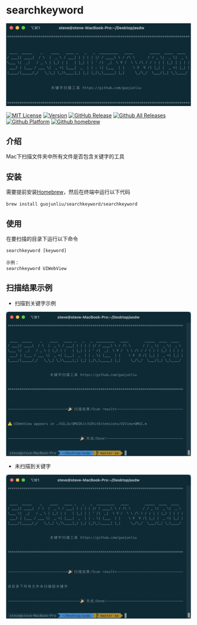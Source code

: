 # searchkeyword

![Alt text](Image/1.png)

[![MIT License](https://img.shields.io/badge/license-MIT-brightgreen)](https://github.com/guojunliu/homebrew-searchkeyword/blob/master/LICENSE)
[![Version](https://img.shields.io/badge/version-v1.0.0-blue)](https://github.com/guojunliu/homebrew-searchkeyword)
[![GitHub Release](https://img.shields.io/badge/release-v1.0.0-orange)](https://github.com/guojunliu/homebrew-searchkeyword)
[![Github All Releases](https://img.shields.io/badge/downloads-37KB-yellowgreen)](https://github.com/guojunliu/homebrew-searchkeyword/raw/master/product/1.0.0/searchkeyword_1.0.0.tar.gz)
[![Github Platform](https://img.shields.io/badge/platform-Linux-red)](https://github.com/guojunliu/homebrew-searchkeyword)
[![Github homebrew](https://img.shields.io/badge/homebrew-v1.0.0-green)](https://github.com/guojunliu/homebrew-searchkeyword)



## 介绍

Mac下扫描文件夹中所有文件是否包含关键字的工具

## 安装

需要提前安装[Homebrew](https://brew.sh/)，然后在终端中运行以下代码

`brew install guojunliu/searchkeyword/searchkeyword`


## 使用

在要扫描的目录下运行以下命令

```
searchkeyword [keyword]

示例：
searchkeyword UIWebView
```

## 扫描结果示例

- 扫描到关键字示例

![Alt text](Image/2.png)

- 未扫描到关键字

![Alt text](Image/3.png)

